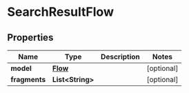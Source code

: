 

# SearchResultFlow


## Properties

| Name | Type | Description | Notes |
|------------ | ------------- | ------------- | -------------|
|**model** | [**Flow**](Flow.md) |  |  [optional] |
|**fragments** | **List&lt;String&gt;** |  |  [optional] |



